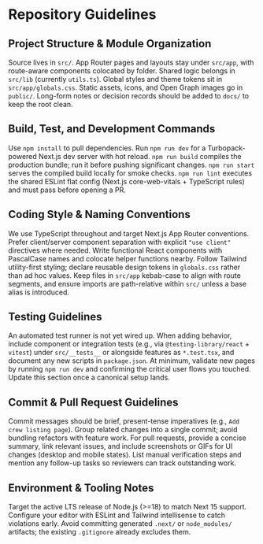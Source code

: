 # Repository Guidelines

## Project Structure & Module Organization
Source lives in `src/`. App Router pages and layouts stay under `src/app`, with route-aware components colocated by folder. Shared logic belongs in `src/lib` (currently `utils.ts`). Global styles and theme tokens sit in `src/app/globals.css`. Static assets, icons, and Open Graph images go in `public/`. Long-form notes or decision records should be added to `docs/` to keep the root clean.

## Build, Test, and Development Commands
Use `npm install` to pull dependencies. Run `npm run dev` for a Turbopack-powered Next.js dev server with hot reload. `npm run build` compiles the production bundle; run it before pushing significant changes. `npm run start` serves the compiled build locally for smoke checks. `npm run lint` executes the shared ESLint flat config (Next.js core-web-vitals + TypeScript rules) and must pass before opening a PR.

## Coding Style & Naming Conventions
We use TypeScript throughout and target Next.js App Router conventions. Prefer client/server component separation with explicit `"use client"` directives where needed. Write functional React components with PascalCase names and colocate helper functions nearby. Follow Tailwind utility-first styling; declare reusable design tokens in `globals.css` rather than ad hoc values. Keep files in `src/app` kebab-case to align with route segments, and ensure imports are path-relative within `src/` unless a base alias is introduced.

## Testing Guidelines
An automated test runner is not yet wired up. When adding behavior, include component or integration tests (e.g., via `@testing-library/react` + `vitest`) under `src/__tests__` or alongside features as `*.test.tsx`, and document any new scripts in `package.json`. At minimum, validate new pages by running `npm run dev` and confirming the critical user flows you touched. Update this section once a canonical setup lands.

## Commit & Pull Request Guidelines
Commit messages should be brief, present-tense imperatives (e.g., `Add crew listing page`). Group related changes into a single commit; avoid bundling refactors with feature work. For pull requests, provide a concise summary, link relevant issues, and include screenshots or GIFs for UI changes (desktop and mobile states). List manual verification steps and mention any follow-up tasks so reviewers can track outstanding work.

## Environment & Tooling Notes
Target the active LTS release of Node.js (>=18) to match Next 15 support. Configure your editor with ESLint and Tailwind intellisense to catch violations early. Avoid committing generated `.next/` or `node_modules/` artifacts; the existing `.gitignore` already excludes them.
